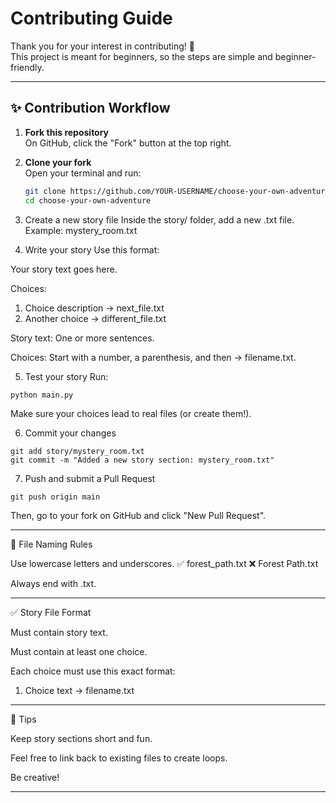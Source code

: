 

# Contributing Guide

Thank you for your interest in contributing! 🎉  
This project is meant for beginners, so the steps are simple and beginner-friendly.

---

## ✨ Contribution Workflow
1. **Fork this repository**  
   On GitHub, click the "Fork" button at the top right.

2. **Clone your fork**  
   Open your terminal and run:
   ```bash
   git clone https://github.com/YOUR-USERNAME/choose-your-own-adventure.git
   cd choose-your-own-adventure
   ```

3. Create a new story file
Inside the story/ folder, add a new .txt file.
Example: mystery_room.txt


4. Write your story
Use this format:

Your story text goes here.

Choices:
1) Choice description -> next_file.txt
2) Another choice -> different_file.txt

Story text: One or more sentences.

Choices: Start with a number, a parenthesis, and then -> filename.txt.



5. Test your story
Run:
```
python main.py
```
Make sure your choices lead to real files (or create them!).


6. Commit your changes
```
git add story/mystery_room.txt
git commit -m "Added a new story section: mystery_room.txt"
```

7. Push and submit a Pull Request
```
git push origin main
```
Then, go to your fork on GitHub and click "New Pull Request".




---

📂 File Naming Rules

Use lowercase letters and underscores.
✅ forest_path.txt
❌ Forest Path.txt

Always end with .txt.



---

✅ Story File Format

Must contain story text.

Must contain at least one choice.

Each choice must use this exact format:

1) Choice text -> filename.txt



---

🎉 Tips

Keep story sections short and fun.

Feel free to link back to existing files to create loops.

Be creative!


---
